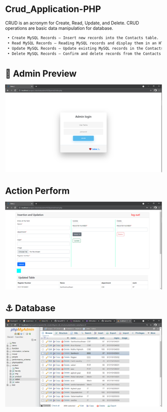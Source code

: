 # Crud_Application-PHP

CRUD is an acronym for Create, Read, Update, and Delete. CRUD operations are basic data manipulation for database.
```sh
 • Create MySQL Records — Insert new records into the Contacts table.
 • Read MySQL Records — Reading MySQL records and display them in an HTML table.
 • Update MySQL Records — Update existing MySQL records in the Contacts table.
 • Delete MySQL Records — Confirm and delete records from the Contacts table.
```

# 👀 Admin Preview
<img src="Screenshot (160).png">

#  Action Perform
<img src="Screenshot (161).png">


# ⚓ Database
<img src="Screenshot (162).png">
